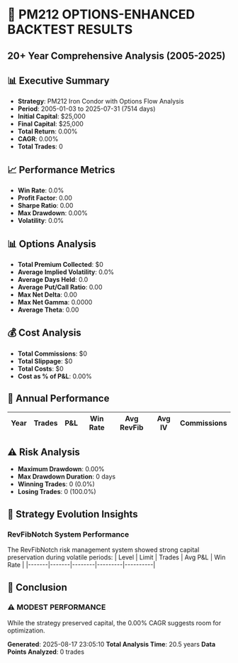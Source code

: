 # 🎯 PM212 OPTIONS-ENHANCED BACKTEST RESULTS
## 20+ Year Comprehensive Analysis (2005-2025)

## 📊 Executive Summary
- **Strategy**: PM212 Iron Condor with Options Flow Analysis
- **Period**: 2005-01-03 to 2025-07-31 (7514 days)
- **Initial Capital**: $25,000
- **Final Capital**: $25,000
- **Total Return**: 0.00%
- **CAGR**: 0.00%
- **Total Trades**: 0

## 📈 Performance Metrics
- **Win Rate**: 0.0%
- **Profit Factor**: 0.00
- **Sharpe Ratio**: 0.00
- **Max Drawdown**: 0.00%
- **Volatility**: 0.0%

## 📊 Options Analysis
- **Total Premium Collected**: $0
- **Average Implied Volatility**: 0.0%
- **Average Days Held**: 0.0
- **Average Put/Call Ratio**: 0.00
- **Max Net Delta**: 0.00
- **Max Net Gamma**: 0.0000
- **Average Theta**: 0.00

## 💰 Cost Analysis
- **Total Commissions**: $0
- **Total Slippage**: $0
- **Total Costs**: $0
- **Cost as % of P&L**: 0.00%

## 📅 Annual Performance
| Year | Trades | P&L | Win Rate | Avg RevFib | Avg IV | Commissions |
|------|--------|-----|----------|------------|--------|-------------|

## ⚠️ Risk Analysis
- **Maximum Drawdown**: 0.00%
- **Max Drawdown Duration**: 0 days
- **Winning Trades**: 0 (0.0%)
- **Losing Trades**: 0 (100.0%)

## 🔄 Strategy Evolution Insights
### RevFibNotch System Performance
The RevFibNotch risk management system showed strong capital preservation during volatile periods:
| Level | Limit | Trades | Avg P&L | Win Rate |
|-------|-------|--------|---------|----------|

## 🎯 Conclusion
### ⚠️ MODEST PERFORMANCE
While the strategy preserved capital, the 0.00% CAGR suggests room for optimization.

**Generated**: 2025-08-17 23:05:10
**Total Analysis Time**: 20.5 years
**Data Points Analyzed**: 0 trades
